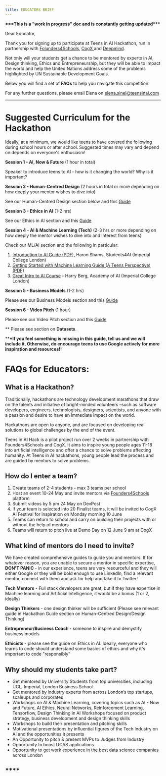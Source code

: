 ```yaml
---
title: EDUCATORS BRIEF
---
```

**\*\*\*This is a "work in progress" doc and is constantly getting updated\*\*\***

Dear Educator,

Thank you for signing up to participate at Teens in AI Hackathon, run in partnership with  [Folunders4Schools](https://www.founders4schools.org.uk/partners/teensinai/), [CogX ](https://cogx.co/)and [Deepmind](https://deepmind.com/).

Not only will your students get a chance to be mentored by experts in AI, Design thinking, Ethics and Entrepreneurship, but they will be able to impact the world and help the United Nations address some of the problems highlighted by UN Sustainable Development Goals.

Below you will find a set of **FAQs** to help you navigate this competition.

For any further questions, please email Elena on elena.sinel@teensinai.com

- - -

# **Suggested Curriculum for the Hackathon**

Ideally, at a minimum, we would like teens to have covered the following during school hours or after school. Suggested times may vary and depend on depends on everyone's enthusiasm!

**Session 1 -  AI, Now & Future** (1 hour in total)

Speaker to introduce teens to AI - how is it changing the world? Why is it important?

**Session 2 - Human-Centred Design** (2 hours in total or more depending on how deeply your mentor wishes to dive into)

See our Human-Centred Design section below and this [Guide](https://drive.google.com/file/d/1zpjIXhG5X6DtwytUJwC8UqgG-SibMXEU/view)

**Session 3 - Ethics in AI** (1-2 hrs)

See our Ethics in AI section and this [Guide](https://teensinai.com/wp-content/uploads/2019/05/Ethics-in-AI-Guide-London-Tech-Week-Hack.pdf)

**Session 4 - AI & Machine Learning (Tech)** (2-3 hrs or more depending on how deeply the mentor wishes to dive into and interest from teens)

Check our ML/AI section and the following in particular:

1. [Introduction to AI Guide (PDF](https://drive.google.com/open?id=1sHcZzhHqwhZ86arIqWhmbvUTqb5vT5tc)), Haron Shams, Students4AI (Imperial College London)
2. [Getting Started with Machine Learning Guide (A Teens Perspective)  (PDF)](https://drive.google.com/open?id=1JhmVrrI5JhPylJVna4NFU7UWyDhTRNnv)
3. [Great Intro to AI Course](https://github.com/life-efficient/Academy-of-AI) - Harry Berg, Academy of AI (Imperial College London)

**Session 5 - Business Models** (1-2 hrs)

Please see our Business Models section and this [Guide](https://drive.google.com/file/d/1SLCSURVGCoKk2ahvA3aWga-l0J3XuiRo/view)

**Session 6 - Video Pitch** (1 hour)

Please see our Video Pitch section and this [Guide](https://drive.google.com/file/d/1NqrGYCoQU8HVXAJaaE1-3xNHzbvXEZLe/view)

\*\* Please see section on **Datasets**.

\*\***\*If you feel something is missing in this guide, tell us and we will include it. Otherwise, do encourage teens to use Google actively for more inspiration and resources!!**

# **FAQs for Educators:**

## **What is a Hackathon?**

Traditionally, hackathons are technology development marathons that draw on the talents and initiative  of bright-minded volunteers –such as software developers, engineers, technologists, designers,
 scientists, and anyone with a passion and desire to have an immediate impact on the world.

Hackathons are open to anyone, and are focused on developing real solutions to global challenges by
 the end of the event.

Teens in AI Hack is a pilot project run over 2 weeks in partnership with Founders4Schools and CogX. It aims to
 inspire young people ages 11-18 into artificial intelligence and offer a chance to solve problems
 affecting humanity. At Teens in AI hackathons, young people lead the process and are guided by
 mentors to solve problems.

## **How do I enter a team?**

1. Create teams of 2-4 students - max 3 teams per school
2. Host an event 10-24 May and invite mentors via [Founders4Schools](https://www.founders4schools.org.uk/partners/teensinai/) platform
3. Submit videos by 5 pm 24 May on DevPost 
4. If your team is selected into 20 Finalist teams, it will be invited to CogX AI Festival for inspiration on Monday morning 10 June
5. Teams can return to school and carry on building their projects with or without the help of mentors
6. Teams will return to pitch live at Demo Day on 12 June 9 am at CogX

## **What kind of mentors do I need to invite?**

We have created comprehensive guides to guide you and mentors. If for whatever reason, you are unable to secure a mentor in specific expertise, **DON'T PANIC** - in our experience, teens are very resourceful and they will either Google or they will be bold enough to use LinkedIn, find a relevant mentor, connect with them and ask for help and take it to Twitter!

**Tech Mentors** - Full stack developers are great, but if they have expertise in Machine learning and Artificial Intelligence, it would be a bonus (1 or 2, ideally)

**Design Thinkers** - one design thinker will be sufficient (Please see relevant guide in Hackathon Guide section on Human-Centred Design/Design Thinking)

**Entrepreneur/Business Coach -**  someone to inspire and demystify business models

**Ethicists -** please see the guide on Ethics in AI. Ideally, everyone who learns to code should understand some basics of ethics and why it's important to code "responsibly"

## Why should my students take part?

* Get mentored by University Students from top universities, including UCL, Imperial, London Business School. 
* Get mentored by industry experts from across London’s top startups, scaleups and corporates
* Workshops on AI & Machine Learning, covering topics such as AI - Now and Future, AI Ethics, Neural Networks, Reinforcement Learning, Tensorflow, Design Thinking in AI
  Workshops focused on product strategy, business development and design thinking skills
* Workshops to build their presentation and pitching skills
* Motivational presentations by influential figures of the Tech Industry on AI and the opportunities it presents
* An Opportunity to pitch & present MVPs to Judges from Industry
* Opportunity to boost UCAS applications
* Opportunity to get work experience in the best data science companies across London

## \*\*\*\*
